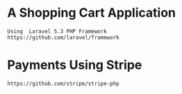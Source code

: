 # A Shopping Cart Application 

	Using  Laravel 5.3 PHP Framework
	https://github.com/laravel/framework

# Payments Using Stripe 

	https://github.com/stripe/stripe-php

